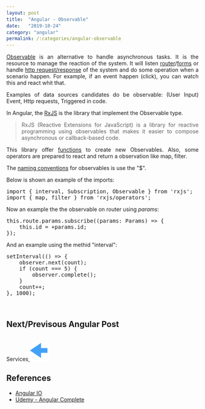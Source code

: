 ```yaml
---
layout: post
title:  "Angular - Observable"
date:   "2019-10-24"
category: "angular"
permalink: /:categories/angular-observable
---
```


<p style="text-align: justify;"><a href="https://angular.io/guide/observables-in-angular#observables-in-angular">Observable</a> is an alternative to handle asynchronous tasks. It is the resource to manage the reaction of the system. It will listen <a href="https://angular.io/guide/observables-in-angular#router">router</a>/<a href="https://angular.io/guide/observables-in-angular#reactive-forms">forms</a> or handle <a href="https://angular.io/guide/observables-in-angular#http">http request/response</a> of the system and do some operation when a scenario happen. For example, if an event happen (click), you can watch this and react whit that.</p>
<p style="text-align: justify;">Examples of data sources candidates do be observable: (User Input) Event, Http requests, Triggered in code.</p>
<p style="text-align: justify;">In Angular, the <a href="https://angular.io/guide/rx-library#the-rxjs-library">RxJS</a> is the library that implement the Observable type.</p>

<blockquote>
<p style="text-align: justify;">RxJS (Reactive Extensions for JavaScript) is a library for reactive programming using observables that makes it easier to compose asynchronous or callback-based code.</p>
</blockquote>
<p style="text-align: justify;">This library offer <a href="https://angular.io/guide/rx-library#observable-creation-functions">functions</a> to create new Observables. Also, some operators are prepared to react and return a observation like map, filter.</p>
The <a href="https://angular.io/guide/rx-library#naming-conventions-for-observables">naming conventions</a> for observables is use the "$".

Below is shown an example of the imports:
<pre>import { interval, Subscription, Observable } from 'rxjs';
import { map, filter } from 'rxjs/operators';</pre>
Now an example the the observable on router using <em>params</em>:

<pre>this.route.params.subscribe((params: Params) => {
    this.id = +params.id;
});</pre>
And an example using the methid "interval":
<pre>setInterval(() => {
    observer.next(count);
    if (count === 5) {
        observer.complete();
    }
    count++;
}, 1000);</pre>

<br/>
<h2>Next/Previsous Angular Post</h2>
<br/>
Services<a href="https://fabiana2611.github.io/angular/angular-service" class="btn btn-primary">
<img src="/img/angular/previous.png" width="50" height="50" ></a>

<h2>References</h2>
<ul>
	<li><a href="https://angular.io/guide/comparing-observables">Angular IO</a></li>
	<li><a href="https://www.udemy.com/course/the-complete-guide-to-angular-2/learn/lecture/6656450?start=0#overview">Udemy - Angular Complete</a></li>
</ul>
<code></code>
